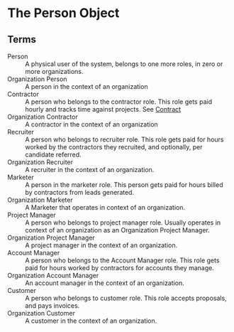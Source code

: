 The Person Object
===
Terms
---

<dl>
  <dt>Person</dt>
  <dd>A physical user of the system, belongs to one more roles, in zero or more organizations.</dd>
<dt>Organization Person</dt>
  <dd>A person in the context of an organization</dd>
<dt>Contractor</dt>
  <dd>A person who belongs to the contractor role.  This role gets paid hourly and tracks time against projects.  See <a href="contract.md">Contract</a></dd>
<dt>Organization Contractor</dt>
  <dd>A contractor in the context of an organization</dd>
<dt>Recruiter</dt>
  <dd>A person who belongs to recruiter role.  This role gets paid for hours worked by the contractors they recruited, and optionally, per candidate referred.</dd>
<dt>Organization Recruiter</dt>
  <dd>A recruiter in the context of an organization.</dd>
<dt>Marketer</dt>
  <dd>A person in the marketer role.  This person gets paid for hours billed by contractors from leads generated.</dd>
<dt>Organization Marketer</dt>
  <dd>A Marketer that operates in context of an organization.</dd>
<dt>Project Manager</dt>
  <dd>A person who belongs to project manager role.  Usually operates in context of an organization as an Organization Project Manager.</dd>
<dt>Organization Project Manager</dt>
  <dd>A project manager in the context of an organization.</dd>
<dt>Account Manager</dt>
  <dd>A person who belongs to the Account Manager role.  This role gets paid for hours worked by contractors for accounts they manage.</dd>
<dt>Organization Account Manager</dt>
  <dd>An account manager in the context of an organization.</dd>
<dt>Customer</dt>
  <dd>A person who belongs to customer role. This role accepts proposals, and pays invoices.</dd>
<dt>Organization Customer</dt>
  <dd>A customer in the context of an organization.</dd>
</dl>


